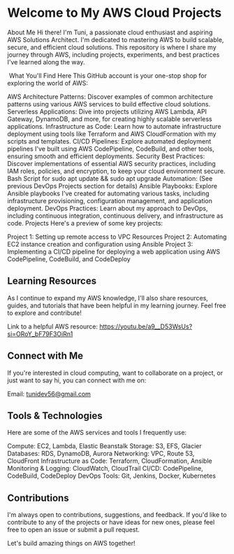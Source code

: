 #  Welcome to My AWS Cloud Projects

About Me
Hi there! I'm Tuni, a passionate cloud enthusiast and aspiring AWS Solutions Architect. I'm dedicated to mastering AWS to build scalable, secure, and efficient cloud solutions. This repository is where I share my journey through AWS, including projects, experiments, and best practices I've learned along the way.

️ What You'll Find Here
This GitHub account is your one-stop shop for exploring the world of AWS:

AWS Architecture Patterns: Discover examples of common architecture patterns using various AWS services to build effective cloud solutions.
Serverless Applications: Dive into projects utilizing AWS Lambda, API Gateway, DynamoDB, and more, for creating highly scalable serverless applications.
Infrastructure as Code: Learn how to automate infrastructure deployment using tools like Terraform and AWS CloudFormation with my scripts and templates.
CI/CD Pipelines: Explore automated deployment pipelines I've built using AWS CodePipeline, CodeBuild, and other tools, ensuring smooth and efficient deployments.
Security Best Practices: Discover implementations of essential AWS security practices, including IAM roles, policies, and encryption, to keep your cloud environment secure.
Bash Script for sudo apt update && sudo apt upgrade Automation: (See previous DevOps Projects section for details)
Ansible Playbooks: Explore Ansible playbooks I've created for automating various tasks, including infrastructure provisioning, configuration management, and application deployment.
DevOps Practices: Learn about my approach to DevOps, including continuous integration, continuous delivery, and infrastructure as code.
Projects
Here's a preview of some key projects:

Project 1: Setting up remote access to VPC Resources
Project 2: Automating EC2 instance creation and configuration using Ansible
Project 3: Implementing a CI/CD pipeline for deploying a web application using AWS CodePipeline, CodeBuild, and CodeDeploy

## Learning Resources
As I continue to expand my AWS knowledge, I'll also share resources, guides, and tutorials that have been helpful in my learning journey. Feel free to explore and contribute!

Link to a helpful AWS resource: https://youtu.be/a9__D53WsUs?si=ORoY_bF79F3OiRn1 

## Connect with Me
If you're interested in cloud computing, want to collaborate on a project, or just want to say hi, you can connect with me on:

Email: 	tunidev56@gmail.com
️ 
## Tools & Technologies
Here are some of the AWS services and tools I frequently use:

  Compute: EC2, Lambda, Elastic Beanstalk
  Storage: S3, EFS, Glacier
  Databases: RDS, DynamoDB, Aurora
  Networking: VPC, Route 53, CloudFront
  Infrastructure as Code: Terraform, CloudFormation, Ansible
  Monitoring & Logging: CloudWatch, CloudTrail
  CI/CD: CodePipeline, CodeBuild, CodeDeploy
  DevOps Tools: Git, Jenkins, Docker, Kubernetes

## Contributions
I'm always open to contributions, suggestions, and feedback. If you'd like to contribute to any of the projects or have ideas for new ones, please feel free to open an issue or submit a pull request.

Let's build amazing things on AWS together!








